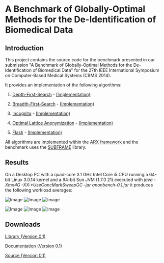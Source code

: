 A Benchmark of Globally-Optimal Methods for the De-Identification of Biomedical Data
====

Introduction
------
This project contains the source code for the benchmark presented in our submission
"A Benchmark of Globally-Optimal Methods for the De-Identification of Biomedical Data" for the
27th IEEE International Symposium on Computer-Based Medical Systems (CBMS 2014).

It provides an implementation of the following algorithms:

1. [Depth-First-Search](http://en.wikipedia.org/wiki/Depth-first_search) - [(Implementation)](https://github.com/arx-deidentifier/anonbench/blob/master/src/org/deidentifier/arx/algorithm/AlgorithmDFS.java)

2. [Breadth-First-Search](http://en.wikipedia.org/wiki/Breadth-first_search) - [(Implementation)](https://github.com/arx-deidentifier/anonbench/blob/master/src/org/deidentifier/arx/algorithm/AlgorithmBFS.java)

3. [Incognito](http://dx.doi.org/10.1145/1066157.1066164) - [(Implementation)](https://github.com/arx-deidentifier/anonbench/blob/master/src/org/deidentifier/arx/algorithm/AlgorithmIncognito.java)

4. [Optimal Lattice Anonymization](http://dx.doi.org/10.1197/jamia.M3144) - [(Implementation)](https://github.com/arx-deidentifier/anonbench/blob/master/src/org/deidentifier/arx/algorithm/AlgorithmOLA.java)

5. [Flash](http://dx.doi.org/10.1109/SocialCom-PASSAT.2012.52) - [(Implementation)](https://github.com/arx-deidentifier/anonbench/blob/master/src/org/deidentifier/arx/algorithm/AlgorithmFlash.java)

All algorithms are implemented within the [ARX framework](http://arx.deidentifier.org/) and the benchmark uses the [SUBFRAME](https://github.com/prasser/subframe) library.

Results
------

On a Desktop PC with a quad-core 3.1 GHz Intel Core i5 CPU running a 64-bit Linux 3.0.14 kernel and a
64-bit Sun JVM (1.7.0 21) executed with *java -Xmx4G -XX:+UseConcMarkSweepGC -jar anonbench-0.1.jar* it produces the following workload averages:

![Image](https://raw.github.com/arx-deidentifier/anonbench/master/doc/mean_check_criteria.png)
![Image](https://raw.github.com/arx-deidentifier/anonbench/master/doc/mean_rollup_criteria.png)
![Image](https://raw.github.com/arx-deidentifier/anonbench/master/doc/mean_time_criteria.png)

![Image](https://raw.github.com/arx-deidentifier/anonbench/master/doc/mean_check_datasets.png)
![Image](https://raw.github.com/arx-deidentifier/anonbench/master/doc/mean_rollup_datasets.png)
![Image](https://raw.github.com/arx-deidentifier/anonbench/master/doc/mean_time_datasets.png)



Downloads
------
[Library (Version 0.1)](https://raw.github.com/arx-deidentifier/anonbench/master/jars/anonbench-0.1.jar)

[Documentation (Version 0.1)](https://raw.github.com/arx-deidentifier/anonbench/master/jars/anonbench-0.1-doc.jar)

[Source (Version 0.1)](https://raw.github.com/arx-deidentifier/anonbench/master/jars/anonbench-0.1-src.jar)